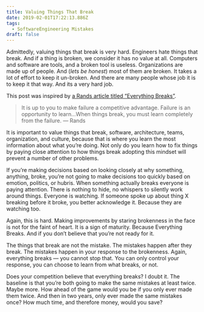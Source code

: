 ```yaml
---
title: Valuing Things That Break
date: 2019-02-01T17:22:13.886Z
tags:
  - SoftwareEngineering Mistakes
draft: false
---
```

Admittedly, valuing things that break is very hard. Engineers hate things that break. And if a thing is broken, we consider it has no value at all. Computers and software are tools, and a broken tool is useless. Organizations are made up of people. And (_lets be honest_) most of them are broken. It takes a lot of effort to keep it un-broken. And there are many people whose job it is to keep it that way. And its a very hard job.

This post was inspired by [a Rands article titled “Everything Breaks”](http://randsinrepose.com/archives/everything-breaks/).

> It is up to you to make failure a competitive advantage. Failure is an opportunity to learn…When things break, you must learn completely from the failure. — Rands

It is important to value things that break, software, architecture, teams, organization, and culture, because that is where you learn the most information about what you’re doing. Not only do you learn how to fix things by paying close attention to how things break adopting this mindset will prevent a number of other problems.

If you’re making decisions based on looking closely at why something, anything, broke, you’re not going to make decisions too quickly based on emotion, politics, or hubris. When something actually breaks everyone is paying attention. There is nothing to hide, no whispers to silently work around things. Everyone is watching. If someone spoke up about thing X breaking before it broke, you better acknowledge it. Because they are watching too.

Again, this is hard. Making improvements by staring brokenness in the face is not for the faint of heart. It is a sign of maturity. Because Everything Breaks. And if you don’t believe that you’re not ready for it.

The things that break are not the mistake. The mistakes happen after they break. The mistakes happen in your response to the brokenness. Again, everything breaks — you cannot stop that. You can only control your response, you can choose to learn from what breaks, or not.

Does your competition believe that everything breaks? I doubt it. The baseline is that you’re both going to make the same mistakes at least twice. Maybe more. How ahead of the game would you be if you only ever made them twice. And then in two years, only ever made the same mistakes once? How much time, and therefore money, would you save?
